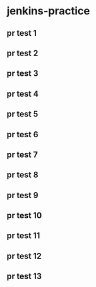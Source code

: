 # jenkins-practice

## pr test 1
## pr test 2
## pr test 3
## pr test 4
## pr test 5
## pr test 6
## pr test 7
## pr test 8
## pr test 9
## pr test 10
## pr test 11
## pr test 12
## pr test 13
